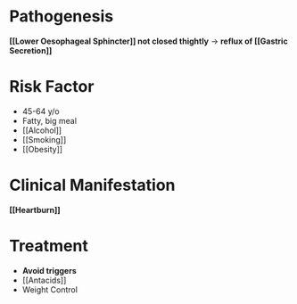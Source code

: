 # Pathogenesis
**[[Lower Oesophageal Sphincter]] not closed thightly** -> **reflux of [[Gastric Secretion]]**

# Risk Factor
- 45-64 y/o
- Fatty, big meal
- [[Alcohol]]
- [[Smoking]]
- [[Obesity]]

# Clinical Manifestation
**[[Heartburn]]**

# Treatment
- **Avoid triggers**
- [[Antacids]]
- Weight Control